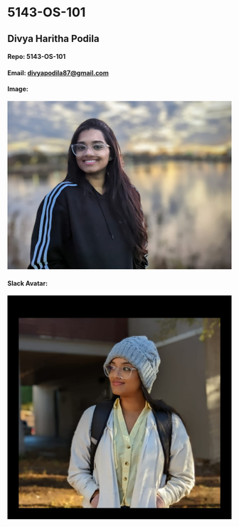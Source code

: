# 5143-OS-101
## Divya Haritha Podila
#### Repo: 5143-OS-101
#### Email: divyapodila87@gmail.com
#### Image: 
![Image](https://github.com/divyapodila/5143-OS-101/blob/main/Divya_00.jpg)
#### Slack Avatar:
![Avatar](https://github.com/divyapodila/5143-OS-101/blob/main/Divya_01.jpg)
